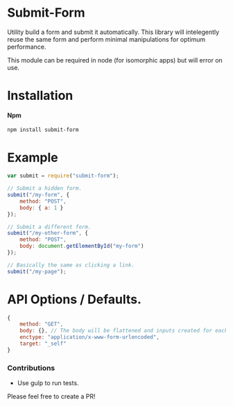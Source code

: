 # Submit-Form
Utility build a form and submit it automatically.
This library will intelegently reuse the same form and perform minimal manipulations for optimum performance.

This module can be required in node (for isomorphic apps) but will error on use.

# Installation

#### Npm
```console
npm install submit-form
```

# Example

```javascript
var submit = require("submit-form");

// Submit a hidden form.
submit("/my-form", {
	method: "POST",
	body: { a: 1 }
});

// Submit a different form.
submit("/my-other-form", {
	method: "POST",
	body: document.getElementById("my-form")
});

// Basically the same as clicking a link.
submit("/my-page");
```

# API Options / Defaults.

```javascript
{
	method: "GET",
	body: {}, // The body will be flattened and inputs created for each value.
	enctype: "application/x-www-form-urlencoded",
	target: "_self"
}
```

### Contributions

* Use gulp to run tests.

Please feel free to create a PR!
